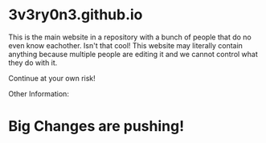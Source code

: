 # 3v3ry0n3.github.io
This is the main website in a repository with a bunch of people that do no even know eachother. Isn't that cool!
This website may literally contain anything because multiple people are editing it and we cannot control what they do with it.

Continue at your own risk!

Other Information:

# Big Changes are pushing!
